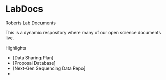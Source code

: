 LabDocs
=======

Roberts Lab Documents

This is a dynamic respository where many of our open science documents live.


Highlights 

* [Data Sharing Plan]
* [Proposal Database]
* [Next-Gen Sequencing Data Repo]
* 
